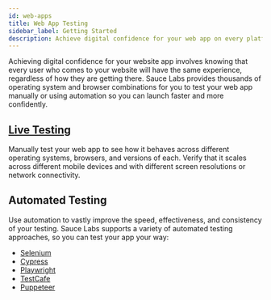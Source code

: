 ```yaml
---
id: web-apps
title: Web App Testing
sidebar_label: Getting Started
description: Achieve digital confidence for your web app on every platform and in every browser.
---
```

Achieving digital confidence for your website app involves knowing that every user who comes to your website will have the same experience, regardless of how they are getting there. Sauce Labs provides thousands of operating system and browser combinations for you to test your web app manually or using automation so you can launch faster and more confidently.

<div className="box-wrapper" markdown="1">
<div className="box box1 card">
  <div className="container">
  <h2><a href="/web-apps/live-testing/live-cross-browser-testing">Live Testing</a></h2>
  <p>Manually test your web app to see how it behaves across different operating systems, browsers, and versions of each. Verify that it scales across different mobile devices and with different screen resolutions or network connectivity.
</p>
  </div>
</div>
  <div className="box box2 card">
  <div className="container">
  <h2>Automated Testing</h2>
  <p>Use automation to vastly improve the speed, effectiveness, and consistency of your testing. Sauce Labs supports a variety of automated testing approaches, so you can test your app your way:</p>
  <ul>
      <li><a href="/web-apps/automated-testing/selenium">Selenium</a></li>
      <li><a href="/web-apps/automated-testing/cypress">Cypress</a></li>
      <li><a href="/web-apps/automated-testing/playwright">Playwright</a></li>
      <li><a href="/web-apps/automated-testing/testcafe">TestCafe</a></li>
      <li><a href="/web-apps/automated-testing/puppeteer">Puppeteer</a></li>
  </ul>
  </div>
  </div>
</div>
